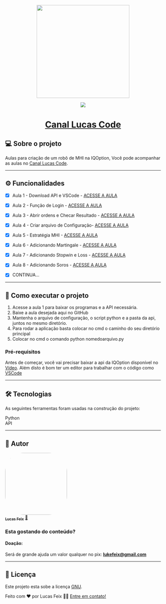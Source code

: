 
<p align="center">
<img src="https://user-images.githubusercontent.com/67929862/233132829-e06467eb-26da-4599-9477-52c4748087a8.jpg" width="300px" />
</p>

<p align="center">
<img src="http://img.shields.io/static/v1?label=STATUS&message=EM%20DESENVOLVIMENTO&color=GREEN&style=for-the-badge"/>
</p>


</p>
<h1 align="center">
<a href="https://www.youtube.com/@lucascode"  target="_blank" >Canal Lucas Code</a></h1>


## 💻 Sobre o projeto

Aulas para criação de um robô de MHI na IQOption, Você pode acompanhar as aulas no <a href="https://www.youtube.com/@lucascode"  target="_blank" >Canal Lucas Code</a>.

---

## ⚙️ Funcionalidades

- [x] Aula 1 - Download API e VSCode - [ACESSE A AULA](https://youtu.be/swC5XtEuQeE)
- [x] Aula 2 - Função de Login - [ACESSE A AULA ](https://youtu.be/yEXjjLXlHCc)
- [x] Aula 3 - Abrir ordens e Checar Resultado - [ACESSE A AULA ](https://youtu.be/lym5cCLZZOE)
- [x] Aula 4 - Criar arquivo de Configuração- [ACESSE A AULA ](https://youtu.be/7Kcvsv3g1ck)
- [x] Aula 5 - Estratégia MHI - [ACESSE A AULA ](https://youtu.be/fGfczMHEIdA)
- [x] Aula 6 - Adicionando Martingale - [ACESSE A AULA ](https://youtu.be/GbhrZQGGfrk)
- [x] Aula 7 - Adicionando Stopwin e Loss - [ACESSE A AULA ](https://youtu.be/eplLM2oMrx8)
- [x] Aula 8 - Adicionando Soros - [ACESSE A AULA ](https://youtu.be/AuBOKiNnNrs)
- [x] CONTINUA...


---

## 🚀 Como executar o projeto

1. Acesse a aula 1 para baixar os programas e a API necessária.
2. Baixe a aula desejada aqui no GitHub
3. Mantenha o arquivo de configuração, o script python e a pasta da api, juntos no mesmo diretório.
4. Para rodar a aplicação basta colocar no cmd o caminho do seu diretório principal
5. Colocar no cmd o comando python nomedoarquivo.py

### Pré-requisitos

Antes de começar, você vai precisar baixar a api da IQOption disponível no [Vídeo](https://youtu.be/swC5XtEuQeE).
Além disto é bom ter um editor para trabalhar com o código como [VSCode](https://code.visualstudio.com/)

---

## 🛠 Tecnologias

As seguintes ferramentas foram usadas na construção do projeto:

Python
<br>
API


---

## 🦸 Autor

<a href="https://www.linkedin.com/in/lucasfeix/">
 <img style="border-radius: 30%;" src="https://user-images.githubusercontent.com/67929862/233141275-74722fe9-eea9-4bb3-a3ac-f04f8b522dfa.jpg" width="200px;" alt=""/>
 <br />
 <sub><b>Lucas Feix</b></sub></a> <a href="https://www.linkedin.com/in/lucasfeix/" title="Programador Python Full Stack">🚀</a>
 <br />

### Esta gostando do conteúdo?
#### Doação:
Será de grande ajuda um valor qualquer no pix:
<b>lukefeix@gmail.com</b>

---

## 📝 Licença

Este projeto esta sobe a licença [GNU](./LICENSE).

Feito com ❤️ por Lucas Feix 👋🏽 [Entre em contato!](https://www.linkedin.com/in/lucasfeix/)
